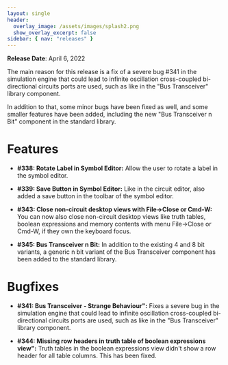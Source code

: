 ```yaml
---
layout: single
header:
  overlay_image: /assets/images/splash2.png
  show_overlay_excerpt: false
sidebar: { nav: "releases" }
---
```


**Release Date**: April 6, 2022

The main reason for this release is a fix of a severe bug #341 in the simulation engine that could lead to infinite oscillation cross-coupled bi-directional circuits ports are used, such as like in the "Bus Transceiver" library component.

In addition to that, some minor bugs have been fixed as well, and some smaller features have been added, including the new "Bus Transceiver n Bit" component in the standard library.


# Features

* **#338: Rotate Label in Symbol Editor:** Allow the user to rotate a label in the symbol editor.

* **#339: Save Button in Symbol Editor:** Like in the circuit editor, also added a save button in the toolbar of the symbol editor.

* **#343: Close non-circuit desktop views with File->Close or Cmd-W:** You can now also close non-circuit desktop views like truth tables, boolean expressions and memory contents with menu File->Close or Cmd-W, if they own the keyboard focus.

* **#345: Bus Transceiver n Bit:** In addition to the existing 4 and 8 bit variants, a generic n bit variant of the Bus Transceiver component has been added to the standard library.

# Bugfixes

* **#341: Bus Transceiver - Strange Behaviour":** Fixes a severe bug in the simulation engine that could lead to infinite oscillation cross-coupled bi-directional circuits ports are used, such as like in the "Bus Transceiver" library component.

* **#344: Missing row headers in truth table of boolean expressions view":** Truth tables in
the boolean expressions view didn't show a row header for all table columns. This has been fixed.
